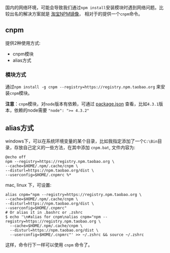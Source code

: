 国内的网络环境，可能会导致我们通过`npm install`安装模块时遇到网络问题。比较出名的解决方案就是 [淘宝NPM镜像](https://npm.taobao.org/)， 相对于的提供一个`cnpm`命令。

## cnpm
提供2种使用方式:
- cnpm模块
- alias方式

### 模块方式
通过`npm install -g cnpm --registry=https://registry.npm.taobao.org` 来安装`cnpm`模块。

**注意**：`cnpm`模块，对`node`版本有依赖，可通过 [package.json](https://github.com/cnpm/cnpm/blob/master/package.json) 查看，比如`4.3.1`版本，依赖的node需要 `"node": ">= 4.3.2"`


## alias方式
windows下，可以在系统环境变量的某个目录，比如我指定添加了一个`C:\Bin`目录，存放自己定义的一些方法，在其中添加 `cnpm.bat`, 文件内容为:

```
@echo off
npm --registry=https://registry.npm.taobao.org \
--cache=$HOME/.npm/.cache/cnpm \
--disturl=https://npm.taobao.org/dist \
--userconfig=$HOME/.cnpmrc %*
```


mac, linux 下，可设置:

```
alias cnpm="npm --registry=https://registry.npm.taobao.org \
--cache=$HOME/.npm/.cache/cnpm \
--disturl=https://npm.taobao.org/dist \
--userconfig=$HOME/.cnpmrc"
# Or alias it in .bashrc or .zshrc
$ echo '\n#alias for cnpm\nalias cnpm="npm --registry=https://registry.npm.taobao.org \
  --cache=$HOME/.npm/.cache/cnpm \
  --disturl=https://npm.taobao.org/dist \
  --userconfig=$HOME/.cnpmrc"' >> ~/.zshrc && source ~/.zshrc
```

这样，命令行下一样可以使用 `cnpm` 命令了。
